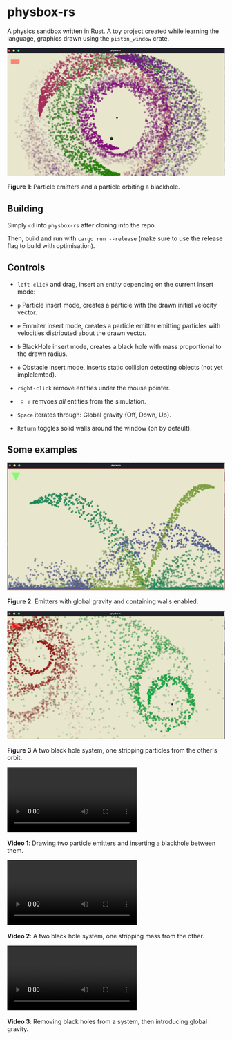 
# physbox-rs
A physics sandbox written in Rust.
A toy project created while learning the language, graphics drawn using the `piston_window` crate.

![Orbits](https://github.com/For-The-Wolf/physbox-rs/blob/master/images/orbits.png)

**Figure 1**: Particle emitters and a particle orbiting a blackhole.

## Building
Simply `cd` into `physbox-rs` after cloning into the repo.

Then, build and run with `cargo run --release` (make sure to use the release flag to build with optimisation).

## Controls
* `left-click` and drag, insert an entity depending on the current insert mode:
* `p` Particle insert mode, creates a particle with the drawn initial velocity vector.
* `e` Emmiter insert mode, creates a particle emitter emitting particles with velocities distributed about the drawn vector.
* `b` BlackHole insert mode, creates a black hole with mass proportional to the drawn radius.
* `o` Obstacle insert mode, inserts static collision detecting objects (not yet implelemted).

* `right-click` remove entities under the mouse pointer.
* * `r` remvoes *all* entities from the simulation.

* `Space` iterates through: Global gravity {Off, Down, Up}.
* `Return` toggles solid walls around the window (on by default).




## Some examples

![Fountains](https://github.com/For-The-Wolf/physbox-rs/blob/master/images/fountains.png)

**Figure 2**: Emitters with global gravity and containing walls enabled.

![Tidal Stripping](https://github.com/For-The-Wolf/physbox-rs/blob/master/images/tidal-stripping.png)

**Figure 3** A two black hole system, one stripping particles from the other's orbit.



![Video 1](https://user-images.githubusercontent.com/74791897/111236386-a448ad80-85ea-11eb-8eb9-722e7bf8a8a5.mp4)

**Video 1**: Drawing two particle emitters and inserting a blackhole between them.

![Video 12](https://user-images.githubusercontent.com/74791897/111236521-f2f64780-85ea-11eb-8eea-c84d1b05a622.mp4)

**Video 2**: A two black hole system, one stripping mass from the other.

![Video 3](https://user-images.githubusercontent.com/74791897/111236554-086b7180-85eb-11eb-994d-23b3ebbe9851.mp4)

**Video 3**: Removing black holes from a system, then introducing global gravity.



